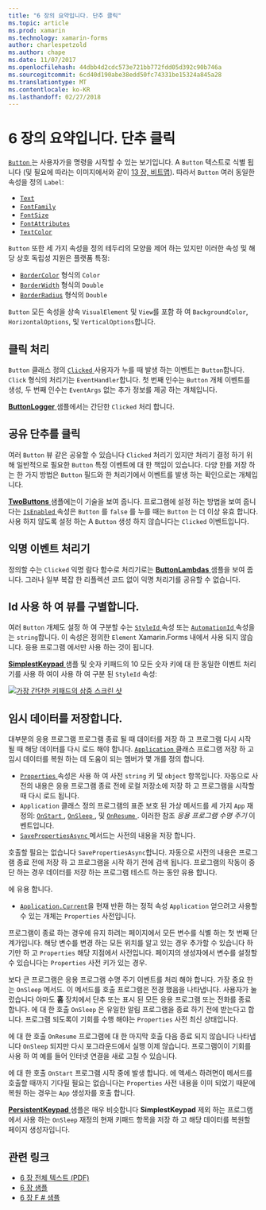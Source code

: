 ```yaml
---
title: "6 장의 요약입니다. 단추 클릭"
ms.topic: article
ms.prod: xamarin
ms.technology: xamarin-forms
author: charlespetzold
ms.author: chape
ms.date: 11/07/2017
ms.openlocfilehash: 44dbb4d2cdc573e721bb772fdd05d392c90b746a
ms.sourcegitcommit: 6cd40d190abe38edd50fc74331be15324a845a28
ms.translationtype: MT
ms.contentlocale: ko-KR
ms.lasthandoff: 02/27/2018
---
```

# <a name="summary-of-chapter-6-button-clicks"></a>6 장의 요약입니다. 단추 클릭

[ `Button` ](https://developer.xamarin.com/api/type/Xamarin.Forms.Button/) 는 사용자가을 명령을 시작할 수 있는 보기입니다. A `Button` 텍스트로 식별 됩니다 (및 필요에 따라는 이미지에서와 같이 [13 장, 비트맵](chapter13.md)). 따라서 `Button` 여러 동일한 속성을 정의 `Label`:

- [`Text`](https://developer.xamarin.com/api/property/Xamarin.Forms.Button.Text/)
- [`FontFamily`](https://developer.xamarin.com/api/property/Xamarin.Forms.Button.FontFamily/)
- [`FontSize`](https://developer.xamarin.com/api/property/Xamarin.Forms.Button.FontSize/)
- [`FontAttributes`](https://developer.xamarin.com/api/property/Xamarin.Forms.Button.FontAttributes/)
- [`TextColor`](https://developer.xamarin.com/api/property/Xamarin.Forms.Button.TextColor/)

`Button` 또한 세 가지 속성을 정의 테두리의 모양을 제어 하는 있지만 이러한 속성 및 해당 상호 독립성 지원은 플랫폼 특정:

- [`BorderColor`](https://developer.xamarin.com/api/property/Xamarin.Forms.Button.BorderColor/) 형식의 `Color`
- [`BorderWidth`](https://developer.xamarin.com/api/property/Xamarin.Forms.Button.BorderWidth/) 형식의 `Double`
- [`BorderRadius`](https://developer.xamarin.com/api/property/Xamarin.Forms.Button.BorderRadius/) 형식의 `Double`

`Button` 모든 속성을 상속 `VisualElement` 및 `View`를 포함 하 여 `BackgroundColor`, `HorizontalOptions`, 및 `VerticalOptions`합니다.

## <a name="processing-the-click"></a>클릭 처리

`Button` 클래스 정의 [ `Clicked` ](https://developer.xamarin.com/api/event/Xamarin.Forms.Button.Clicked/) 사용자가 누를 때 발생 하는 이벤트는 `Button`합니다. `Click` 형식의 처리기는 `EventHandler`합니다. 첫 번째 인수는 `Button` 개체 이벤트를 생성, 두 번째 인수는 `EventArgs` 없는 추가 정보를 제공 하는 개체입니다.

[ **ButtonLogger** ](https://github.com/xamarin/xamarin-forms-book-samples/tree/master/Chapter06/ButtonLogger) 샘플에서는 간단한 `Clicked` 처리 합니다.

## <a name="sharing-button-clicks"></a>공유 단추를 클릭

여러 `Button` 뷰 같은 공유할 수 있습니다 `Clicked` 처리기 있지만 처리기 결정 하기 위해 일반적으로 필요한 `Button` 특정 이벤트에 대 한 책임이 있습니다. 다양 한를 저장 하는 한 가지 방법은 `Button` 필드와 한 처리기에서 이벤트를 발생 하는 확인으로는 개체입니다.

[ **TwoButtons** ](https://github.com/xamarin/xamarin-forms-book-samples/tree/master/Chapter06/TwoButtons) 샘플에는이 기술을 보여 줍니다. 프로그램에 설정 하는 방법을 보여 줍니다는 [ `IsEnabled` ](https://developer.xamarin.com/api/property/Xamarin.Forms.VisualElement.IsEnabled/) 속성은 `Button` 를 `false` 를 누를 때는 `Button` 는 더 이상 유효 합니다. 사용 하지 않도록 설정 하는 A `Button` 생성 하지 않습니다는 `Clicked` 이벤트입니다.

## <a name="anonymous-event-handlers"></a>익명 이벤트 처리기

정의할 수는 `Clicked` 익명 람다 함수로 처리기로는 [ **ButtonLambdas** ](https://github.com/xamarin/xamarin-forms-book-samples/tree/master/Chapter06/ButtonLambdas) 샘플을 보여 줍니다. 그러나 일부 복잡 한 리플렉션 코드 없이 익명 처리기를 공유할 수 없습니다.

## <a name="distinguishing-views-with-ids"></a>Id 사용 하 여 뷰를 구별합니다.

여러 `Button` 개체도 설정 하 여 구분할 수는 [ `StyleId` ](https://developer.xamarin.com/api/property/Xamarin.Forms.Element.StyleId/) 속성 또는 [ `AutomationId` ](https://developer.xamarin.com/api/property/Xamarin.Forms.Element.AutomationId/) 속성을는 `string`합니다. 이 속성은 정의한 `Element` Xamarin.Forms 내에서 사용 되지 않습니다. 응용 프로그램 에서만 사용 하는 것이 됩니다.

[ **SimplestKeypad** ](https://github.com/xamarin/xamarin-forms-book-samples/tree/master/Chapter06/SimplestKeypad) 샘플 및 숫자 키패드의 10 모든 숫자 키에 대 한 동일한 이벤트 처리기를 사용 하 여이 사용 하 여 구분 된 `StyleId` 속성:

[![가장 간단한 키패드의 삼중 스크린 샷](images/ch06fg04-small.png "계산기")](images/ch06fg04-large.png "계산기")

## <a name="saving-transient-data"></a>임시 데이터를 저장합니다.

대부분의 응용 프로그램 프로그램 종료 될 때 데이터를 저장 하 고 프로그램 다시 시작 될 때 해당 데이터를 다시 로드 해야 합니다. [ `Application` ](https://developer.xamarin.com/api/type/Xamarin.Forms.Application/) 클래스 프로그램 저장 하 고 임시 데이터를 복원 하는 데 도움이 되는 멤버가 몇 개를 정의 합니다.

- [ `Properties` ](https://developer.xamarin.com/api/property/Xamarin.Forms.Application.Properties/) 속성은 사용 하 여 사전 `string` 키 및 `object` 항목입니다. 자동으로 사전의 내용은 응용 프로그램 종료 전에 로컬 저장소에 저장 하 고 프로그램을 시작할 때 다시 로드 됩니다.
- `Application` 클래스 정의 프로그램의 표준 보호 된 가상 메서드를 세 가지 `App` 재정의: [ `OnStart` ](https://developer.xamarin.com/api/member/Xamarin.Forms.Application.OnStart()/), [ `OnSleep` ](https://developer.xamarin.com/api/member/Xamarin.Forms.Application.OnSleep()/), 및 [ `OnResume` ](https://developer.xamarin.com/api/member/Xamarin.Forms.Application.OnResume()/). 이러한 참조 *응용 프로그램 수명 주기* 이벤트입니다.
- [ `SavePropertiesAsync` ](https://developer.xamarin.com/api/member/Xamarin.Forms.Application.SavePropertiesAsync()/) 메서드는 사전의 내용을 저장 합니다.

호출할 필요는 없습니다 `SavePropertiesAsync`합니다. 자동으로 사전의 내용은 프로그램 종료 전에 저장 하 고 프로그램을 시작 하기 전에 검색 됩니다. 프로그램의 작동이 중단 하는 경우 데이터를 저장 하는 프로그램 테스트 하는 동안 유용 합니다.

에 유용 합니다.

- [`Application.Current`](https://developer.xamarin.com/api/property/Xamarin.Forms.Application.Current/)을 현재 반환 하는 정적 속성 `Application` 얻으려고 사용할 수 있는 개체는 `Properties` 사전입니다.

프로그램이 종료 하는 경우에 유지 하려는 페이지에서 모든 변수를 식별 하는 첫 번째 단계가입니다. 해당 변수를 변경 하는 모든 위치를 알고 있는 경우 추가할 수 있습니다 하기만 하 고 `Properties` 해당 지점에서 사전입니다. 페이지의 생성자에서 변수를 설정할 수 있습니다는 `Properties` 사전 키가 있는 경우.

보다 큰 프로그램은 응용 프로그램 수명 주기 이벤트를 처리 해야 합니다. 가장 중요 한는 `OnSleep` 메서드. 이 메서드를 호출 프로그램은 전경 했음을 나타냅니다. 사용자가 눌렀습니다 아마도 **홈** 장치에서 단추 또는 표시 된 모든 응용 프로그램 또는 전화를 종료 합니다. 에 대 한 호출 `OnSleep` 은 유일한 알림 프로그램을 종료 하기 전에 받는다고 합니다. 프로그램 되도록이 기회를 수행 해야는 `Properties` 사전 최신 상태입니다.

에 대 한 호출 `OnResume` 프로그램에 대 한 마지막 호출 다음 종료 되지 않습니다 나타냅니다 `OnSleep` 되지만 다시 포그라운드에서 실행 이제 않습니다. 프로그램이이 기회를 사용 하 여 예를 들어 인터넷 연결을 새로 고칠 수 있습니다.

에 대 한 호출 `OnStart` 프로그램 시작 중에 발생 합니다. 에 액세스 하려면이 메서드를 호출할 때까지 기다릴 필요는 없습니다는 `Properties` 사전 내용을 이미 되었기 때문에 복원 하는 경우는 `App` 생성자를 호출 합니다.

[ **PersistentKeypad** ](https://github.com/xamarin/xamarin-forms-book-samples/tree/master/Chapter06/PersistentKeypad) 샘플은 매우 비슷합니다 **SimplestKeypad** 제외 하는 프로그램에서 사용 하는 `OnSleep` 재정의 현재 키패드 항목을 저장 하 고 해당 데이터를 복원할 페이지 생성자입니다.



## <a name="related-links"></a>관련 링크

- [6 장 전체 텍스트 (PDF)](https://download.xamarin.com/developer/xamarin-forms-book/XamarinFormsBook-Ch06-Apr2016.pdf)
- [6 장 샘플](https://github.com/xamarin/xamarin-forms-book-samples/tree/master/Chapter06)
- [6 장 F # 샘플](https://github.com/xamarin/xamarin-forms-book-samples/tree/master/Chapter06/FS)
